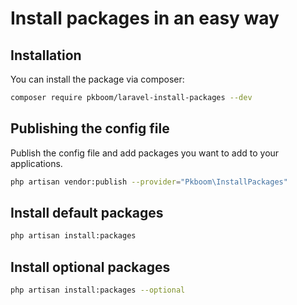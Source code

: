 # Install packages in an easy way

## Installation

You can install the package via composer:

```bash
composer require pkboom/laravel-install-packages --dev
```

## Publishing the config file

Publish the config file and add packages you want to add to your applications.

```bash
php artisan vendor:publish --provider="Pkboom\InstallPackages"
```

## Install default packages

```bash
php artisan install:packages
```

## Install optional packages

```bash
php artisan install:packages --optional
```
